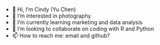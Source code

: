 - 👋 Hi, I’m Cindy (Yu Chen)
- 👀 I’m interested in photography
- 🌱 I’m currently learning marketing and data analysis
- 💞️ I’m looking to collaborate on coding with R and Python
- 📫 How to reach me: email and github?

<!---
Cindy8815/Cindy8815 is a ✨ special ✨ repository because its `README.md` (this file) appears on your GitHub profile.
You can click the Preview link to take a look at your changes.
--->
